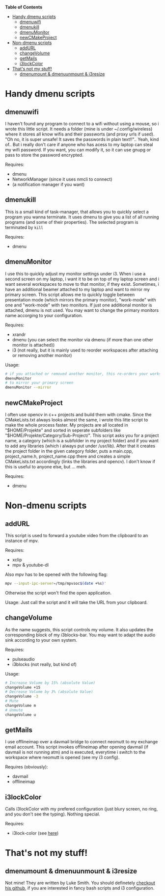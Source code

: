 <!-- markdown-toc start - Don't edit this section. Run M-x markdown-toc-refresh-toc -->
**Table of Contents**

- [Handy dmenu scripts](#handy-dmenu-scripts)
    - [dmenuwifi](#dmenuwifi)
    - [dmenukill](#dmenukill)
    - [dmenuMonitor](#dmenumonitor)
    - [newCMakeProject](#newcmakeproject)
- [Non-dmenu scripts](#non-dmenu-scripts)
    - [addURL](#addurl)
    - [changeVolume](#changevolume)
    - [getMails](#getmails)
    - [i3lockColor](#i3lockcolor)
- [That's not my stuff!](#thats-not-my-stuff)
    - [dmenumount & dmenuunmount & i3resize](#dmenumount--dmenuunmount--i3resize)

<!-- markdown-toc end -->

# Handy dmenu scripts
## dmenuwifi

I haven't found any program to connect to a wifi without using a mouse, so i wrote this little script.
It needs a folder (mine is under ~/.config/wireless) where it stores all know wifis and their passworts (and proxy urls if used).
"Oh no, it is super unsafe! It saves the passwords in plain text!!".. Yeah, kind of..
But i really don't care if anyone who has acess to my laptop can steal my wifi password.
If you want, you can modify it, so it can use gnupg or pass to store the password encrypted.

Requires:
- dmenu
- NetworkManager (since it uses nmcli to connect)
- (a notification manager if you want)

## dmenukill

This is a small kind of task-manager, that allows you to quickly select a program you wanna terminate.
It uses dmenu to give you a list of all running programs (and some of their properties).
The selected program is terminated by `kill`

Requires:
- dmenu

## dmenuMonitor

I use this to quickly adjust my monitor settings under i3. When i use a second screen on my laptop,
i want it to be on top of my laptop screen and i want several workspaces to move to that monitor, if they exist.
Sometimes, i have an additional beamer attached to my laptop and want to mirror my primary screen.
This script allows me to quickly toggle between presentation mode (which mirrors the primary monitor), "work-mode" with one and "work-mode" with two monitors.
If just one additional monitor is attached, dmenu is not used.
You may want to change the primary monitors name accorging to your configuration.

Requires:
- xrandr
- dmenu (you can select the monitor via dmenu (if more than one other monitor is attached))
- i3 (not really, but it is mainly used to reorder workspaces after attaching or removing another monitor)

Usage:
```bash
# if you attached or removed another monitor, this re-orders your workspaces
dmenuMonitor
# to mirror your primary screen
dmenuMonitor --mirror
```

## newCMakeProject

I often use opencv in c++ projects and build them with cmake. Since the CMakeLists.txt always looks almost the same,
i wrote this litte script to make the whole process faster.
My projects are all located in "$HOME/Projekte" and sorted in seperate subfolders like "$HOME/Projekte/Category/Sub-Project/".
This script asks you for a project name, a category (which is a subfolder in my project folder) and if you want to add any libraries
(which i always put under /usr/lib). After that it creates the project folder in the given category folder, puts a main.cpp, project_name.h, project_name.cpp there and creates a simple CMakeLists.txt accordingly (links the libraries and opencv).
I don't know if this is useful to anyone else, but ... meh.

Requires:
- dmenu

# Non-dmenu scripts
## addURL

This script is used to forward a youtube video from the clipboard to an instance of mpv.

Requires:
- xclip
- mpv & youtube-dl

Also mpv has to be opened with the following flag:
```bash
mpv --input-ipc-server=/tmp/mpvsoc$(date +%s)'
```
Otherwise the script won't find the open application.

Usage:
Just call the script and it will take the URL from your clipboard.

## changeVolume

As the name suggests, this script controls my volume. It also updates the corresponding block of my i3blocks-bar.
You may want to adapt the audio sink according to your own system.

Requires:
- pulseaudio
- i3blocks (not really, but kind of)

Usage:
```bash
# Increase Volume by 15% (absolute Value)
changeVolume +15
# Decrease Volume by 3% (absolute Value)
changeVolume -3
# Mute
changeVolume m
# Unmute
changeVolume u
```

## getMails

I use offlineimap over a davmail bridge to connect neomutt to my exchange email account.
This script invokes offlineimap after opening davmail (if davmail is not running atm) and is executed,
everytime i switch to the workspace where neomutt is opened (see my i3 config).

Requires (obviously):
- davmail
- offlineimap

## i3lockColor

Calls i3lockColor with my prefered configuration (just blury screen, no ring, and you don't see the typing).
Nothing special.

Requires:
- i3lock-color (see [here](https://github.com/PandorasFox/i3lock-color))


# That's not my stuff!
## dmenumount & dmenuunmount & i3resize

Not mine! They are written by Luke Smith.
You should definetely [checkout his github](https://gist.github.com/LukeSmithxyz), if you are interested in fancy bash scripts and i3 configuration.
